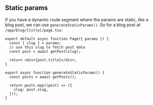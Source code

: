 ## Static params

If you have a dynamic route segment where the params are static, like a blog post, we can use `generateStaticParams()`. So for a blog post at `/app/blog/[title]/page.tsx`:

```tsx
export default async function Page({ params }) {
  const { slug } = params;
  // use this slug to fetch post data
  const post = await getPost(slug);

  return <div>{post.title}</div>;
}

export async function generateStaticParams() {
  const posts = await getPosts();

  return posts.map((post) => ({
    slug: post.slug,
  }));
}
```
